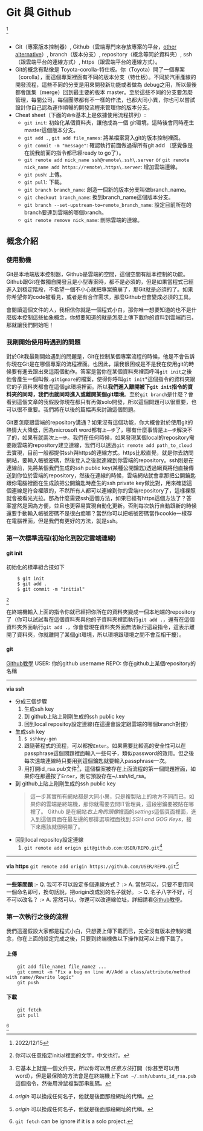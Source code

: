 # Git 與 Github
[^date_last_edit]

## 

- Git（專案版本控制器）, Github（雲端專門來存放專案的平台，[other alternative](https://www.softwaretestinghelp.com/github-alternatives/)）, branch（版本分支）, repository（概念等同於資料夾）, ssh（跟雲端平台的連線方式）, https（跟雲端平台的連線方式）。
- Git的概念有點像是 Toyota-corolla-特仕板。你（Toyota）開了一個專案（corolla），而這個專案裡面有不同的版本分支（特仕板）。不同於汽車產線的開發流程，這些不同的分支是用來開發新功能或者做為 debug之用，所以最後都會匯集（merge）回到最主要的版本 master。至於這些不同的分支要怎麼管理，每間公司，每個團隊都有不一樣的作法，也都大同小異，你也可以嘗試設計你自己認為運作順暢的開發流程來管理你的版本分支。
- Cheat sheet（下面的`命令`基本上是依據使用流程排列）:
	- `git init`: 初始化某個資料夾，讓他成為一個 git環境，這時後會同時產生 master這個版本分支。
	- `git add .`, `git add file_names`: 將某檔案寫入git的版本控制裡面。
	- `git commit -m "message"`: 確認執行前面做過得所有git add （感覺像是在說我前面的指令都已經ready to go了）。
	- `git remote add nick_name ssh@remote\.ssh\.server` or `git remote nick_name add https://remote\.https\.server`: 增加雲端連線。
	- `git push`: 上傳。
	- `git pull`: 下載。
	- `git branch branch_name`: 創造一個新的版本分支叫做branch_name。
	- `git checkout branch_name`: 換到branch_name這個版本分支。
	- `git branch --set-upstream-to=remote_branch_name`: 設定目前所在的branch要連到雲端的哪個branch。
	- `git remote remove nick_name`: 刪除雲端的連線。

## 概念介紹

### 使用動機

Git是本地端版本控制器，Github是雲端的空間，這個空間有版本控制的功能。Github跟Git在做獨自開發且是小型專案時，都不是必須的，但是如果當程式已經進入到穩定階段，不希望一個不小心就把專案搞崩了，那Git就是必須的了。如果你希望你的code被看見，或者是有合作需求，那麼Github也會變成必須的工具。

會閱讀這個文件的人，我相信你就是一個程式小白，那你唯一想要知道的也不是什麼版本控制這些抽象概念，你想要知道的就是怎麼上傳下載你的資料到雲端而已，那就讓我們開始吧！

### 我剛開始使用時遇到的問題

對於Git我最剛開始遇到的問題是，Git在控制某個專案流程的時候，他是不會告訴你現在Git是在哪個專案的流程裡面。也因此，讓我很困或是不是我在使用git的時候要有進去跟出來這兩個動作。答案是當你在某個資料夾裡面呼叫`git init`之後他會產生一個叫做`.gitignore`的檔案，使得你呼叫`git init`*這個指令的資料夾跟它的子資料夾都會在這個git環境裡面。所以**我們進入離開被下`git init`指令的資料夾的同時，我們也就同時進入或離開某個git環境**。至於`git branch`是什麼？會看到這個文章的我假設你現在都只有再做solo開發，所以這個問題可以很重要，也可以很不重要。我們將在以後的篇幅再來討論這個問題。

Git要怎麼跟雲端的repository溝通？如果沒有這個功能，你大概會對於使用git的熱情大大降低，因為microsoft word都有`上一步`了，哪有什麼事情是`上一步`解決不了的，如果有就兩次`上一步`。我們在任何時候，如果發現某個local的repository需要跟雲端的repository建立連線，我們可以透過`git remote add path_to_cloud`去實現，目前一般都提供ssh與https的連線方式。https比較直覺，就是你去訪問網站，要輸入帳號密碼，然後登入之後就連線到你雲端的repository。ssh則是在連線前，先將某個我們生成的ssh public key(某種公開鑰匙)透過網頁將他直接傳送到你位於雲端的repository，然後在連線的時候，雲端網站就會拿那把公開鑰匙跟你電腦裡面在生成該把公開鑰匙時產生的ssh private key做比對，用來確認這個連線是符合權限的，不然所有人都可以連線到你的雲端repository了，這樣裸照就會被看光光拉。那為什麼需要ssh這個方法，如果已經有https這個方法了？答案當然是因為方便，並且也更容易實現自動化更新。否則每次執行自動跟新的時候還要手動輸入帳號密碼不是很白痴嘛？當然你可以把帳號密碼當作cookie一樣存在電腦裡面，但是我們有更好的方法，就是ssh。
### 第一次標準流程(初始化到設定雲端連線)

#### git init

初始化的標準組合技如下
```
	$ git init
	$ git add .
	$ git commit -m "initial"
```
[^initial]

在終端機輸入上面的指令你就已經把你所在的資料夾變成一個本地端的repository了（你可以試試看在這個資料夾與他的子資料夾裡面執行`git add .`，還有在這個資料夾外面執行`git add .`，你會發現在資料夾外面無法執行這段指令，這表示離開了資料夾，你就離開了某個git環境，所以環境跟環境之間不會互相干擾）。

#### git 

[Github教學](https://docs.github.com/en/get-started/getting-started-with-git/managing-remote-repositories)
USER: 你的github username
REPO: 你在github上某個repository的名稱

-------------
**via ssh**
- 分成三個步驟
	1. 生成ssh key
	2. 到 github上貼上剛剛生成的ssh public key
	3. 回到local repositoy設定連線(在這邊會設定跟雲端的哪個branch對接）
- 生成ssh key
	1. `$ sshkey-gen`
	2. 跟隨著程式的流程，可以都按`Enter`。如果需要比較高的安全性可以在passphrase這個問題裡面輸入一些句子，類似password的效用。但之後每次遠端連線時只要用到這個鑰匙就要輸入passphrase一次。
	3. 用打開id_rsa.pub文件[^怎麼開?]，這個檔案被存在上面流程的第一個問題裡面，如果你在那邊按了`Enter`，則它預設存在~/.ssh/id_rsa。
- 到 github上貼上剛剛生成的ssh public key
	> 這一步其實所有網站都是大同小異，只是複製貼上的地方不同而已，如果你的雲端是終端機，那你就需要去問IT管理員，這段密鑰要被貼在哪裡了。
	> Github 是在網站*右上角的頭像*裡面的*settings*這個頁面裡面，進入到這個頁面在最左邊的那排選項裡面找到 *SSH and GOG Keys*，接下來應該就很明顯了。
- 回到local repositoy設定連線
	1. `git remote add origin git@github.com:USER/REPO.git`[^origin]

-----------
**via https**
	`git remote add origin https://github.com/USER/REPO.git`[^origin]

---------
**一些笨問題**
:- Q. 我可不可以設定多個連線方式？
:> A. 當然可以，只要不要用同一個命名即可，換句話說，把origin改成別的名子就好。
:- Q. 名子八字不好，可不可以改名？
:> A. 當然可以，你還可以改連線位址，詳細請看[Github教學](https://docs.github.com/en/get-started/getting-started-with-git/managing-remote-repositories)。

### 第一次執行之後的流程

我們這邊假設大家都是程式小白，只想要上傳下載而已，完全沒有版本控制的概念，你在上面的設定完成之後，只要到終端機做以下操作就可以上傳下載了。

#### 上傳

```
	git add file_name1 file_name2 ...
	git commit -m "Fix a bug on line #//Add a class/attribute/method with name//Rewrite logic"
	git push
```

#### 下載

```
	git fetch
	git pull
```
[^1]

[^initial]: 你可以任意指定initial裡面的文字，中文也行。
[^怎麼開?]: 它基本上就是一個文件夾，所以你可以用*任意方法*打開（你甚至可以用word），但是最保險的方法會是在終端機上下`cat ~/.ssh/ubuntu_id_rsa.pub `這個指令，然後用滑鼠複製那串亂碼。
[^origin]: *origin* 可以換成任何名子，他就是後面那段網址的代稱。
[^1]: `git fetch` can be ignore if it is a solo project.
[^date_last_edit]: 2022/12/15